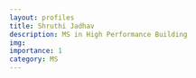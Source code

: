 ```yaml
---
layout: profiles
title: Shruthi Jadhav
description: MS in High Performance Building 
img: 
importance: 1
category: MS
---
```


